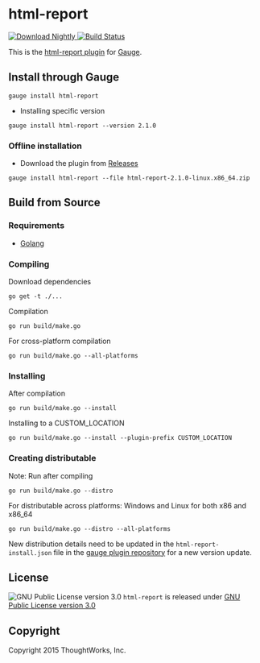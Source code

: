 html-report
==========

 [ ![Download Nightly](https://api.bintray.com/packages/gauge/html-report/Nightly/images/download.svg) ](https://bintray.com/gauge/html-report/Nightly/_latestVersion) [![Build Status](https://travis-ci.org/getgauge/html-report.svg?branch=master)](https://travis-ci.org/getgauge/html-report)

This is the [html-report plugin](http://getgauge.io/documentation/user/current/plugins/html_report_plugin.html) for [Gauge](http://getgauge.io).

Install through Gauge
---------------------
```
gauge install html-report
```

* Installing specific version
```
gauge install html-report --version 2.1.0
```

### Offline installation
* Download the plugin from [Releases](https://github.com/getgauge/html-report/releases)
```
gauge install html-report --file html-report-2.1.0-linux.x86_64.zip
```

Build from Source
-----------------

### Requirements
* [Golang](http://golang.org/)

### Compiling
Download dependencies
```
go get -t ./...
```
Compilation
```
go run build/make.go
```

For cross-platform compilation

```
go run build/make.go --all-platforms
```

### Installing
After compilation

```
go run build/make.go --install
```

Installing to a CUSTOM_LOCATION

```
go run build/make.go --install --plugin-prefix CUSTOM_LOCATION
```

### Creating distributable

Note: Run after compiling

```
go run build/make.go --distro
```

For distributable across platforms: Windows and Linux for both x86 and x86_64

```
go run build/make.go --distro --all-platforms
```

New distribution details need to be updated in the `html-report-install.json` file in the [gauge plugin repository](https://github.com/getgauge/gauge-repository) for a new version update.

License
-------

![GNU Public License version 3.0](http://www.gnu.org/graphics/gplv3-127x51.png)
`html-report` is released under [GNU Public License version 3.0](http://www.gnu.org/licenses/gpl-3.0.txt)

Copyright
---------

Copyright 2015 ThoughtWorks, Inc.
